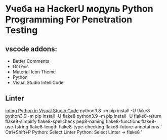 # Учеба на HackerU модуль Python Programming For Penetration Testing

## vscode addons:
- Better Comments
- GitLens
- Material Icon Theme
- Python
- Visual Studio IntelliCode

## Linter
[inting Python in Visual Studio Code](https://code.visualstudio.com/docs/python/linting)
python3.8 -m pip install -U flake8
python3.9 -m pip install -U flake8
python3.9 -m pip install -U flake8-return flake8-simplify flake8-spellcheck pep8-naming flake8-functions flake8-use-fstring flake8-length flake8-type-checking flake8-future-annotations
'
Ctrl+Shift+P
Python: Select Linter
Python: Select Linter -> flake8
'